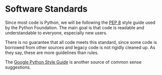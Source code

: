 # Software Standards
Since most code is Python, we will be following the [PEP 8](https://www.python.org/dev/peps/pep-0008/) style guide used by the Python Foundation.  The main goal is that code is readable and understandable to everyone, especially new users.

There is no guarantee that all code meets this standard, since some code is borrowed from other sources and legacy code is not rigidly cleaned up.  As they say, these are more guidelines than rules.

The [Google Python Style Guide](https://google.github.io/styleguide/pyguide.html) is another source of common sense suggestions.
